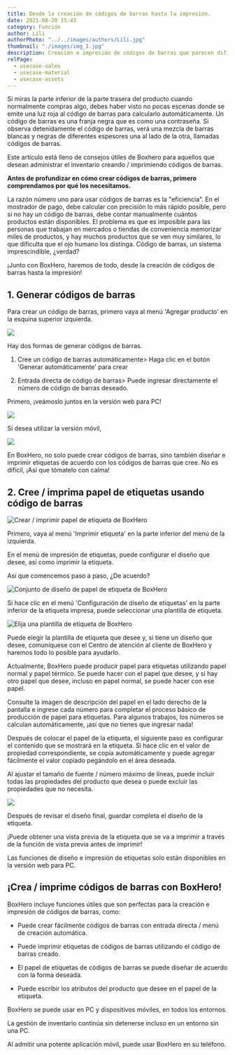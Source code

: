 ```yaml
---
title: Desde la creación de códigos de barras hasta la impresión.
date: 2021-08-20 15:43
category: Función
author: Lili
authorPhoto: "../../images/authors/Lili.jpg"
thumbnail: "./images/img_1.jpg"
description: Creación e impresión de códigos de barras que parecen difíciles y fáciles de entender.
relPage:
  - usecase-sales
  - usecase-material
  - usecase-assets
---
```


Si miras la parte inferior de la parte trasera del producto cuando normalmente compras algo, debes haber visto no pocas escenas donde se emite una luz roja al código de barras para calcularlo automáticamente. Un código de barras es una franja negra que es como una contraseña. Si observa detenidamente el código de barras, verá una mezcla de barras blancas y negras de diferentes espesores una al lado de la otra, llamadas códigos de barras.



<gray-text>Este artículo está lleno de consejos útiles de Boxhero para aquellos que desean administrar el inventario creando / imprimiendo códigos de barras. </gray-text>



**Antes de profundizar en cómo crear códigos de barras, primero comprendamos por qué los necesitamos.**

La razón número uno para usar códigos de barras es la "eficiencia". En el mostrador de pago, debe calcular con precisión lo más rápido posible, pero si no hay un código de barras, debe contar manualmente cuántos productos están disponibles. El problema es que es imposible para las personas que trabajan en mercados o tiendas de conveniencia memorizar miles de productos, y hay muchos productos que se ven muy similares, lo que dificulta que el ojo humano los distinga. Código de barras, un sistema imprescindible, ¿verdad?



¡Junto con BoxHero, haremos de todo, desde la creación de códigos de barras hasta la impresión!

## 1. Generar códigos de barras

Para crear un código de barras, primero vaya al menú 'Agregar producto' en la esquina superior izquierda.



![](images/img_2.png)



Hay dos formas de generar códigos de barras.

1. Cree un código de barras automáticamente> Haga clic en el botón 'Generar automáticamente'  para crear

1. Entrada directa de código de barras> Puede ingresar directamente el número de código de barras deseado.



Primero, ¡veámoslo juntos en la versión web para PC!

![](images/img_3.gif)



Si desea utilizar la versión móvil,

![](images/img_4.gif)

En BoxHero, no solo puede crear códigos de barras, sino también diseñar e imprimir etiquetas de acuerdo con los códigos de barras que cree. No es difícil, ¡Así que tómatelo con calma!



## 2. **Cree / imprima papel de etiquetas usando código de barras**

![Crear / imprimir papel de etiqueta de BoxHero](images/img_5.png)

Primero, vaya al menú 'Imprimir etiqueta' en la parte inferior del menú de la izquierda.

En el menú de impresión de etiquetas, puede configurar el diseño que desee, así como imprimir la etiqueta.

Así que comencemos paso a paso, ¿De acuerdo?



![Conjunto de diseño de papel de etiqueta de BoxHero](images/img_6.gif)

Si hace clic en el menú 'Configuración de diseño de etiquetas' en la parte inferior de la etiqueta impresa, puede seleccionar una plantilla de etiqueta.



![Elija una plantilla de etiqueta de BoxHero](images/img_7.png)

Puede elegir la plantilla de etiqueta que desee y, si tiene un diseño que desee, comuníquese con el Centro de atención al cliente de BoxHero y haremos todo lo posible para ayudarlo.

Actualmente, BoxHero puede producir papel para etiquetas utilizando papel normal y papel térmico. Se puede hacer con el papel que desee, y si hay otro papel que desee, incluso en papel normal, se puede hacer con ese papel.

Consulte la imagen de descripción del papel en el lado derecho de la pantalla e ingrese cada número para completar el proceso básico de producción de papel para etiquetas. Para algunos trabajos, los números se calculan automáticamente, ¡así que no tienes que ingresar nada!

Después de colocar el papel de la etiqueta, el siguiente paso es configurar el contenido que se mostrará en la etiqueta. Si hace clic en el valor de propiedad correspondiente, se copia automáticamente y puede agregar fácilmente el valor copiado pegándolo en el área deseada.

Al ajustar el tamaño de fuente / número máximo de líneas, puede incluir todas las propiedades del producto que desea o puede excluir las propiedades que no necesita.



![](images/img_8.png)

Después de revisar el diseño final, guardar completa el diseño de la etiqueta.

¡Puede obtener una vista previa de la etiqueta que se va a imprimir a través de la función de vista previa antes de imprimir!

<caution-box>

Las funciones de diseño e impresión de etiquetas solo están disponibles en la versión web para PC.

</caution-box>





## ¡Crea / imprime códigos de barras con BoxHero!

BoxHero incluye funciones útiles que son perfectas para la creación e impresión de códigos de barras, como:

- Puede crear fácilmente códigos de barras con entrada directa / menú de creación automática.

- Puede imprimir etiquetas de códigos de barras utilizando el código de barras creado.

- El papel de etiquetas de códigos de barras se puede diseñar de acuerdo con la forma deseada.

- Puede escribir los atributos del producto que desee en el papel de la etiqueta.

<tip-box>

BoxHero se puede usar en PC y dispositivos móviles, en todos los entornos.

La gestión de inventario continúa sin detenerse incluso en un entorno sin una PC.

Al admitir una potente aplicación móvil, puede usar BoxHero en su teléfono.

</tip-box>

